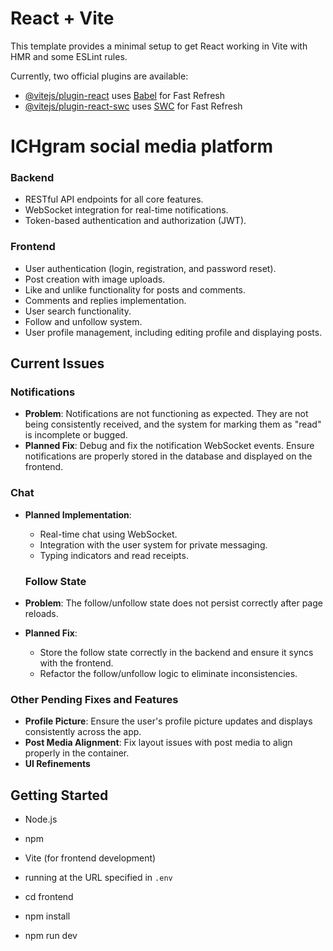 # React + Vite

This template provides a minimal setup to get React working in Vite with HMR and some ESLint rules.

Currently, two official plugins are available:

- [@vitejs/plugin-react](https://github.com/vitejs/vite-plugin-react/blob/main/packages/plugin-react/README.md) uses [Babel](https://babeljs.io/) for Fast Refresh
- [@vitejs/plugin-react-swc](https://github.com/vitejs/vite-plugin-react-swc) uses [SWC](https://swc.rs/) for Fast Refresh

# **ICHgram social media platform**


### **Backend**
- RESTful API endpoints for all core features.
- WebSocket integration for real-time notifications.
- Token-based authentication and authorization (JWT).


### **Frontend**
- User authentication (login, registration, and password reset).
- Post creation with image uploads.
- Like and unlike functionality for posts and comments.
- Comments and replies implementation.
- User search functionality.
- Follow and unfollow system.
- User profile management, including editing profile and displaying posts.

## **Current Issues**

### **Notifications**

- **Problem**: Notifications are not functioning as expected. They are not being consistently received, and the system for marking them as "read" is incomplete or bugged.
- **Planned Fix**: Debug and fix the notification WebSocket events. Ensure notifications are properly stored in the database and displayed on the frontend.


### **Chat**
- **Planned Implementation**:
  - Real-time chat using WebSocket.
  - Integration with the user system for private messaging.
  - Typing indicators and read receipts.


  ### **Follow State**
- **Problem**: The follow/unfollow state does not persist correctly after page reloads.
- **Planned Fix**:
  - Store the follow state correctly in the backend and ensure it syncs with the frontend.
  - Refactor the follow/unfollow logic to eliminate inconsistencies.

### **Other Pending Fixes and Features**
- **Profile Picture**: Ensure the user's profile picture updates and displays consistently across the app.
- **Post Media Alignment**: Fix layout issues with post media to align properly in the container.
- **UI Refinements**


## **Getting Started**
- Node.js
- npm 
- Vite (for frontend development)
- running at the URL specified in `.env`

- cd frontend
- npm install
- npm run dev

